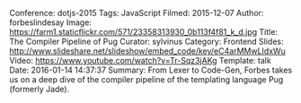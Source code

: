 Conference: dotjs-2015
Tags: JavaScript
Filmed: 2015-12-07
Author: forbeslindesay
Image: https://farm1.staticflickr.com/571/23358313930_0b113f4f81_k_d.jpg
Title: The Compiler Pipeline of Pug
Curator: sylvinus
Category: Frontend
Slides: http://www.slideshare.net/slideshow/embed_code/key/eC4arMMwLIdxWu
Video: https://www.youtube.com/watch?v=Tr-Sqz3jAKg
Template: talk
Date: 2016-01-14 14:37:37
Summary: From Lexer to Code-Gen, Forbes takes us on a deep dive of the compiler pipeline of the templating language Pug (formerly Jade).